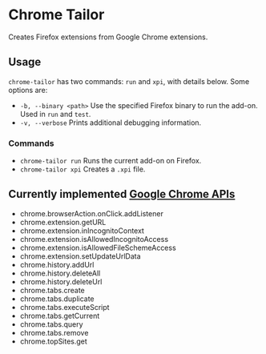 # Chrome Tailor

Creates Firefox extensions from Google Chrome extensions.

## Usage

`chrome-tailor` has two commands: `run` and `xpi`, with details below. Some options are:

* `-b, --binary <path>` Use the specified Firefox binary to run the add-on. Used in `run` and `test`.
* `-v, --verbose` Prints additional debugging information.

### Commands

* `chrome-tailor run` Runs the current add-on on Firefox.
* `chrome-tailor xpi` Creates a `.xpi` file.

## Currently implemented [Google Chrome APIs][GCAPIs]

* chrome.browserAction.onClick.addListener
* chrome.extension.getURL
* chrome.extension.inIncognitoContext
* chrome.extension.isAllowedIncognitoAccess
* chrome.extension.isAllowedFileSchemeAccess
* chrome.extension.setUpdateUrlData
* chrome.history.addUrl
* chrome.history.deleteAll
* chrome.history.deleteUrl
* chrome.tabs.create
* chrome.tabs.duplicate
* chrome.tabs.executeScript
* chrome.tabs.getCurrent
* chrome.tabs.query
* chrome.tabs.remove
* chrome.topSites.get

[GCAPIs]:https://developer.chrome.com/extensions/api_index
